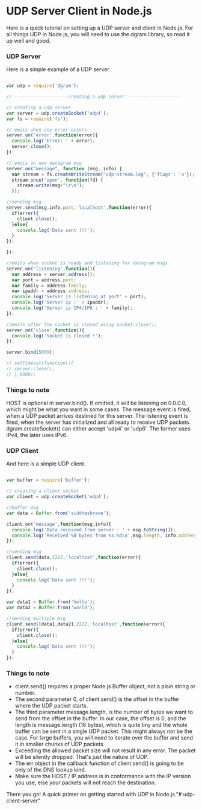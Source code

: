 # UDP Server Client in Node.js

Here is a quick tutorial on setting up a UDP server and client in Node.js. For all things UDP in Node.js, you will need to use the dgram library, so read it up well and good.

### UDP Server

Here is a simple example of a UDP server.

```js

var udp = require('dgram');

// --------------------creating a udp server --------------------

// creating a udp server
var server = udp.createSocket('udp4');
var fs = require('fs');

// emits when any error occurs
server.on('error',function(error){
  console.log('Error: ' + error);
  server.close();
});

// emits on new datagram msg
server.on("message", function (msg, info) {
  var stream = fs.createWriteStream("udp-stream.log", {'flags': 'a'});
  stream.once('open', function(fd) {
    stream.write(msg+"\r\n");
  });

//sending msg
server.send(msg,info.port,'localhost',function(error){
  if(error){
    client.close();
  }else{
    console.log('Data sent !!!');
  }
});

});

//emits when socket is ready and listening for datagram msgs
server.on('listening',function(){
  var address = server.address();
  var port = address.port;
  var family = address.family;
  var ipaddr = address.address;
  console.log('Server is listening at port' + port);
  console.log('Server ip :' + ipaddr);
  console.log('Server is IP4/IP6 : ' + family);
});

//emits after the socket is closed using socket.close();
server.on('close',function(){
  console.log('Socket is closed !');
});

server.bind(5009);

// setTimeout(function(){
// server.close();
// },8000);

```

### Things to note

HOST is optional in server.bind(). If omitted, it will be listening on 0.0.0.0, which might be what you want in some cases.
The message event is fired, when a UDP packet arrives destined for this server.
The listening event is fired, when the server has initialized and all ready to receive UDP packets. dgram.createSocket() can either accept 'udp4' or 'udp6'. The former uses IPv4, the later uses IPv6.

### UDP Client

And here is a simple UDP client.

```js

var buffer = require('buffer');

// creating a client socket
var client = udp.createSocket('udp4');

//buffer msg
var data = Buffer.from('siddheshrane');

client.on('message',function(msg,info){
  console.log('Data received from server : ' + msg.toString());
  console.log('Received %d bytes from %s:%d\n',msg.length, info.address, info.port);
});

//sending msg
client.send(data,2222,'localhost',function(error){
  if(error){
    client.close();
  }else{
    console.log('Data sent !!!');
  }
});

var data1 = Buffer.from('hello');
var data2 = Buffer.from('world');

//sending multiple msg
client.send([data1,data2],2222,'localhost',function(error){
  if(error){
    client.close();
  }else{
    console.log('Data sent !!!');
  }
});

```

### Things to note

* client.send() requires a proper Node.js Buffer object, not a plain string or number.
* The second parameter 0, of client.send() is the offset in the buffer where the UDP packet starts.
* The third parameter message.length, is the number of bytes we want to send from the offset in the buffer. In our case, the offset is 0, and the length is message.length (16 bytes), which is quite tiny and the whole buffer can be sent in a single UDP packet. This might always not be the case. For large buffers, you will need to iterate over the buffer and send it in smaller chunks of UDP packets.
* Exceeding the allowed packet size will not result in any error. The packet will be silently dropped. That's just the nature of UDP.
* The err object in the callback function of client.send() is going to be only of the DNS lookup kind.
* Make sure the HOST / IP address is in conformance with the IP version you use, else your packets will not reach the destination.

There you go! A quick primer on getting started with UDP in Node.js."# udp-client-server" 

